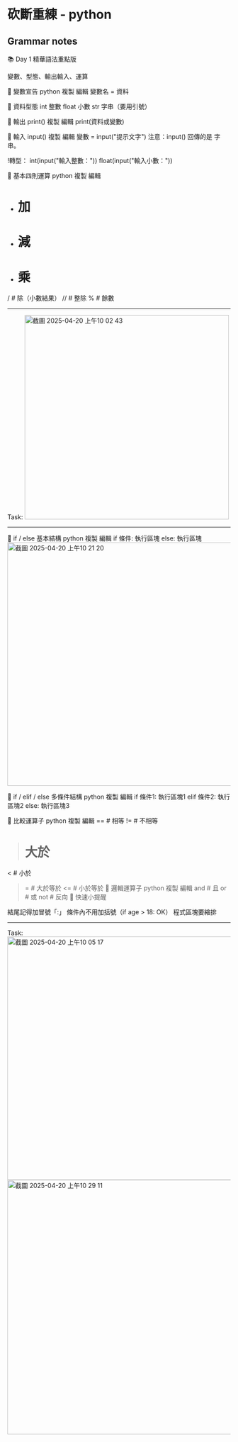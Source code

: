 # 砍斷重練 - python

## Grammar notes
📚 Day 1 精華語法重點版


變數、型態、輸出輸入、運算

🔹 變數宣告
python
複製
編輯
變數名 = 資料

🔹 資料型態
int 整數
float 小數
str 字串（要用引號）

🔹 輸出 print()
複製
編輯
print(資料或變數)

🔹 輸入 input()
複製
編輯
變數 = input("提示文字")
注意：input() 回傳的是 字串。

!轉型：
int(input("輸入整數："))
float(input("輸入小數："))

🔹 基本四則運算
python
複製
編輯
+    # 加
-    # 減
*    # 乘
/    # 除（小數結果）
//   # 整除
%    # 餘數

---

Task:
<img width="461" alt="截圖 2025-04-20 上午10 02 43" src="https://github.com/user-attachments/assets/60c21087-1610-4001-8386-04b94fe7464f" />

---

🔹 if / else 基本結構
python
複製
編輯
if 條件:
    執行區塊
else:
    執行區塊<img width="549" alt="截圖 2025-04-20 上午10 21 20" src="https://github.com/user-attachments/assets/a1185bd3-aaa1-4855-9e73-74d8a14fb431" />

    
🔹 if / elif / else 多條件結構
python
複製
編輯
if 條件1:
    執行區塊1
elif 條件2:
    執行區塊2
else:
    執行區塊3

    
🔹 比較運算子
python
複製
編輯
==   # 相等
!=   # 不相等
>    # 大於
<    # 小於
>=   # 大於等於
<=   # 小於等於
🔹 邏輯運算子
python
複製
編輯
and  # 且
or   # 或
not  # 反向
🎯 快速小提醒

結尾記得加冒號「:」
條件內不用加括號（if age > 18: OK）
程式區塊要縮排

---

Task:
<img width="549" alt="截圖 2025-04-20 上午10 05 17" src="https://github.com/user-attachments/assets/e4f5c8d2-24ef-4efb-b887-3da1fee25810" />
<img width="574" alt="截圖 2025-04-20 上午10 29 11" src="https://github.com/user-attachments/assets/b96322e2-8549-4679-9521-786d6ee43b8d" />
